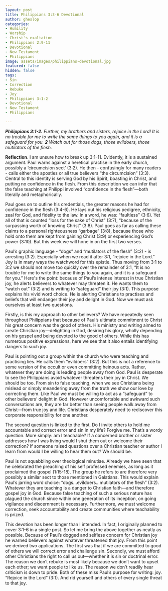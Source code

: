 ```yaml
---
layout: post
title: Philippians 3:3-6 Devotional
author: gheslop
categories:
- Humility
- Worship
- Christ's exaltation
- Philippians 2:9-11
- Devotional
- New Testament
- Philippians
image: assets/images/philippians-devotional.jpg
featured: false
hidden: false
tags:
- Sin
- Correction
- Rebuke
- Joy
- Philippians 3:1-2
- Devotional
- New Testament
- Philippians

---
```

**_Philippians 3:1-2._** _Further, my brothers and sisters, rejoice in the Lord! It is no trouble for me to write the same things to you again, and it is a safeguard for you. **2** Watch out for those dogs, those evildoers, those mutilators of the flesh._

**Reflection**. I am unsure how to break up 3:1-11. Evidently, it is a sustained argument. Paul warns against a heretical practise in the early church, possibly a ‘circumcision sect’ (3:2). He then - confusingly for many readers - calls either the apostles or all true believers “the circumcision” (3:3). Central to this identity is serving God by his Spirit, boasting in Christ, and putting no confidence in the flesh. From this description we can infer that the false teaching at Philippi involved “confidence in the flesh”—both literally and metaphorically.

Paul goes on to outline his credentials, the greater reasons he had for confidence in the flesh (3:4-6). He lays out his religious pedigree, ethnicity, zeal for God, and fidelity to the law. In a word, he was: “faultless” (3:6). Yet all of that is counted “loss for the sake of Christ” (3:7), “because of the surpassing worth of knowing Christ” (3:8). Paul goes as far as calling these claims to a personal righteousness “garbage” (3:8), because those who hold onto them are kept from gaining Christ (3:9) or experiencing God’s power (3:10). But this week we will hone in on the first two verses.

Paul’s graphic language - “dogs” and “mutilators of the flesh” (3:2) - is arresting (3:2). Especially when we read it after 3:1, “rejoice in the Lord.” Joy is in many ways the watchword for this epistle. Thus moving from 3:1 to 3:2 we should not move too quickly over the remainder of 3:1, “It is no trouble for me to write the same things to you again, and it is a safeguard for you.” Here's the point: because of Paul’s intense interest in true Christian joy, he alerts believers to whatever may threaten it. He wants them to “watch out” (3:2) and is writing to “safeguard” their joy (3:1). This purpose explains his vivid word choice. He is alerting Christians to practises and beliefs that will endanger their joy and delight in God. Now we must ask ourselves at least two questions.

Firstly, is this my approach to other believers? We have repeatedly seen throughout Philippians that because of Paul’s ultimate commitment to Christ his great concern was the good of others. His ministry and writing aimed to create Christian joy—delighting in God, desiring his glory, wholly depending on his gospel and being devoted to the good of others. While this has numerous positive expressions, here we see that it also entails identifying dangers to such joy.

Paul is pointing out a group within the church who were teaching and practising lies. He calls them “evildoers” (3:2). But this is not a reference to some version of the occult or even committing heinous acts. Rather, whatever they are doing is leading people away from God. Paul is desperate to see the Philippians avoid whatever threatens their joy in Christ. We should be too. From sin to false teaching, when we see Christians being mislead or simply meandering away from the truth we show our love by correcting them. Like Paul we must be willing to act as a “safeguard” to other believers’ delight in God. However uncomfortable and awkward such conversations are, they are far better than seeing people walk away from Christ—from true joy and life. Christians desperately need to rediscover this corporate responsibility for one another.

The second question is linked to the first. Do I invite others to hold me accountable and correct error and sin in my life? Forgive me. That’s a wordy question. More simply: am I teachable? If a concerned brother or sister addresses how I was living would I shut them out or welcome their correction? If someone raised questions over a Christian teacher or author I learn from would I be willing to hear them out? We should be.

Paul is not squabbling over theological minutiae. Already we have seen that he celebrated the preaching of his self professed enemies, as long as it proclaimed the gospel (1:15-18). The group he refers to are therefore very possibly a similar sect to those mentioned in Galatians. This would explain Paul’s jarring word choice: “dogs…evildoers…mutilators of the flesh” (3:2). Whatever they are teaching is a danger to Christian faith—and therefore gospel joy in God. Because false teaching of such a serious nature has plagued the church since within one generation of its inception, on going vigilance and discernment is necessary. Furthermore, we must welcome correction, seek accountability and create communities where teachability is prized.

This devotion has been longer than I intended. In fact, I originally planned to cover 3:1-6 in a single post. So let me bring the above together as neatly as possible. Because of Paul’s dogged and selfless concern for Christian joy he warned believers against whatever threatened that joy. From this point we derived two applications. The first was that if we are committed to good of others we will correct error and challenge sin. Secondly, we must afford other Christians the right to call us out—whether it is sin or doctrinal error. The reason we don’t rebuke is most likely because we don’t want to upset each other; we want people to like us. The reason we don’t readily hear criticism is down to pride. Both of these miss Paul’s purpose for writing: joy. “Rejoice in the Lord” (3:1). And rid yourself and others of every single threat to that joy.